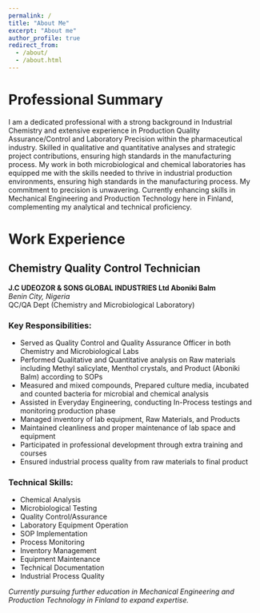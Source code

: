 ```yaml
---
permalink: /
title: "About Me"
excerpt: "About me"
author_profile: true
redirect_from: 
  - /about/
  - /about.html
---
```


# Professional Summary

I am a dedicated professional with a strong background in Industrial Chemistry and extensive experience in Production Quality Assurance/Control and Laboratory Precision within the pharmaceutical industry. Skilled in qualitative and quantitative analyses and strategic project contributions, ensuring high standards in the manufacturing process. My work in both microbiological and chemical laboratories has equipped me with the skills needed to thrive in industrial production environments, ensuring high standards in the manufacturing process. My commitment to precision is unwavering. Currently enhancing skills in Mechanical Engineering and Production Technology here in Finland, complementing my analytical and technical proficiency.

# Work Experience

## Chemistry Quality Control Technician
**J.C UDEOZOR & SONS GLOBAL INDUSTRIES Ltd Aboniki Balm**  
*Benin City, Nigeria*  
QC/QA Dept (Chemistry and Microbiological Laboratory)

### Key Responsibilities:
- Served as Quality Control and Quality Assurance Officer in both Chemistry and Microbiological Labs
- Performed Qualitative and Quantitative analysis on Raw materials including Methyl salicylate, Menthol crystals, and Product (Aboniki Balm) according to SOPs
- Measured and mixed compounds, Prepared culture media, incubated and counted bacteria for microbial and chemical analysis
- Assisted in Everyday Engineering, conducting In-Process testings and monitoring production phase
- Managed inventory of lab equipment, Raw Materials, and Products
- Maintained cleanliness and proper maintenance of lab space and equipment
- Participated in professional development through extra training and courses
- Ensured industrial process quality from raw materials to final product

### Technical Skills:
- Chemical Analysis
- Microbiological Testing
- Quality Control/Assurance
- Laboratory Equipment Operation
- SOP Implementation
- Process Monitoring
- Inventory Management
- Equipment Maintenance
- Technical Documentation
- Industrial Process Quality

*Currently pursuing further education in Mechanical Engineering and Production Technology in Finland to expand expertise.*
